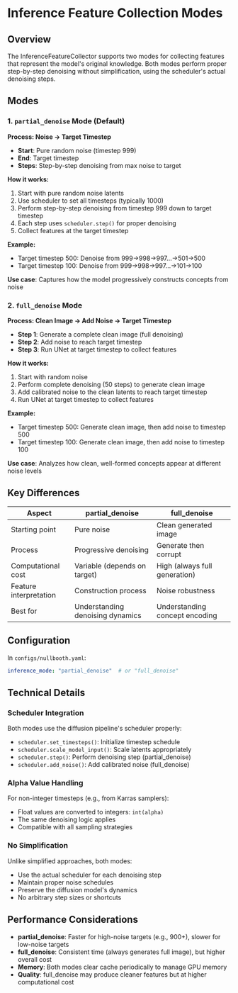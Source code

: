 # Inference Feature Collection Modes

## Overview
The InferenceFeatureCollector supports two modes for collecting features that represent the model's original knowledge. Both modes perform proper step-by-step denoising without simplification, using the scheduler's actual denoising steps.

## Modes

### 1. `partial_denoise` Mode (Default)
**Process: Noise → Target Timestep**

- **Start**: Pure random noise (timestep 999)
- **End**: Target timestep
- **Steps**: Step-by-step denoising from max noise to target

**How it works:**
1. Start with pure random noise latents
2. Use scheduler to set all timesteps (typically 1000)
3. Perform step-by-step denoising from timestep 999 down to target timestep
4. Each step uses `scheduler.step()` for proper denoising
5. Collect features at the target timestep

**Example:**
- Target timestep 500: Denoise from 999→998→997...→501→500
- Target timestep 100: Denoise from 999→998→997...→101→100

**Use case**: Captures how the model progressively constructs concepts from noise

### 2. `full_denoise` Mode
**Process: Clean Image → Add Noise → Target Timestep**

- **Step 1**: Generate a complete clean image (full denoising)
- **Step 2**: Add noise to reach target timestep
- **Step 3**: Run UNet at target timestep to collect features

**How it works:**
1. Start with random noise
2. Perform complete denoising (50 steps) to generate clean image
3. Add calibrated noise to the clean latents to reach target timestep
4. Run UNet at target timestep to collect features

**Example:**
- Target timestep 500: Generate clean image, then add noise to timestep 500
- Target timestep 100: Generate clean image, then add noise to timestep 100

**Use case**: Analyzes how clean, well-formed concepts appear at different noise levels

## Key Differences

| Aspect | partial_denoise | full_denoise |
|--------|----------------|--------------|
| Starting point | Pure noise | Clean generated image |
| Process | Progressive denoising | Generate then corrupt |
| Computational cost | Variable (depends on target) | High (always full generation) |
| Feature interpretation | Construction process | Noise robustness |
| Best for | Understanding denoising dynamics | Understanding concept encoding |

## Configuration

In `configs/nullbooth.yaml`:
```yaml
inference_mode: "partial_denoise"  # or "full_denoise"
```

## Technical Details

### Scheduler Integration
Both modes use the diffusion pipeline's scheduler properly:
- `scheduler.set_timesteps()`: Initialize timestep schedule
- `scheduler.scale_model_input()`: Scale latents appropriately
- `scheduler.step()`: Perform denoising step (partial_denoise)
- `scheduler.add_noise()`: Add calibrated noise (full_denoise)

### Alpha Value Handling
For non-integer timesteps (e.g., from Karras samplers):
- Float values are converted to integers: `int(alpha)`
- The same denoising logic applies
- Compatible with all sampling strategies

### No Simplification
Unlike simplified approaches, both modes:
- Use the actual scheduler for each denoising step
- Maintain proper noise schedules
- Preserve the diffusion model's dynamics
- No arbitrary step sizes or shortcuts

## Performance Considerations

- **partial_denoise**: Faster for high-noise targets (e.g., 900+), slower for low-noise targets
- **full_denoise**: Consistent time (always generates full image), but higher overall cost
- **Memory**: Both modes clear cache periodically to manage GPU memory
- **Quality**: full_denoise may produce cleaner features but at higher computational cost
